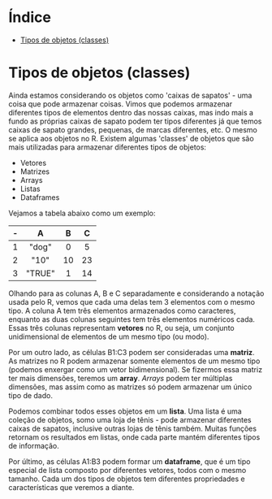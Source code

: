 # Índice
* [Tipos de objetos (classes)](#tipos-de-objetos-(classes))
# Tipos de objetos (classes)
Ainda estamos considerando os objetos como 'caixas de sapatos' - uma coisa que pode armazenar coisas. Vimos que podemos armazenar diferentes tipos de elementos dentro das nossas caixas, mas indo mais a fundo as próprias caixas de sapato podem ter tipos diferentes já que temos caixas de sapato grandes, pequenas, de marcas diferentes, etc. O mesmo se aplica aos objetos no R. 
Existem algumas 'classes' de objetos que são mais utilizadas para armazenar diferentes tipos de objetos:
* Vetores
* Matrizes
* Arrays
* Listas
* Dataframes

Vejamos a tabela abaixo como um exemplo:

-|A|B|C
:-:|:-:|:-:|:-:
1|"dog"|0|5
2|"10"|10|23
3|"TRUE"|1|14

Olhando para as colunas A, B e C separadamente e considerando a notação usada pelo R, vemos que cada uma delas tem 3 elementos com o mesmo tipo. A coluna A tem três elementos armazenados como caracteres, enquanto as duas colunas seguintes tem três elementos numéricos cada. Essas três colunas representam **vetores** no R, ou seja, um conjunto unidimensional de elementos de um mesmo tipo (ou modo).

Por um outro lado, as células B1:C3 podem ser consideradas uma **matriz**. As matrizes no R podem armazenar somente elementos de um mesmo tipo (podemos enxergar como um vetor bidimensional). Se fizermos essa matriz ter mais dimensões, teremos um **array**. _Arrays_ podem ter múltiplas dimensões, mas assim como as matrizes só podem armazenar um único tipo de dado.

Podemos combinar todos esses objetos em um **lista**. Uma lista é uma coleção de objetos, somo uma loja de tênis - pode armazenar diferentes caixas de sapatos, inclusive outras lojas de tênis também. Muitas funções retornam os resultados em listas, onde cada parte mantém diferentes tipos de informação.

Por último, as células A1:B3 podem formar um **dataframe**, que é um tipo especial de lista composto por diferentes vetores, todos com o mesmo tamanho.
Cada um dos tipos de objetos tem diferentes propriedades e características que veremos a diante.

